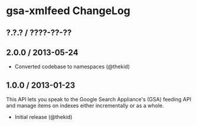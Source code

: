 gsa-xmlfeed ChangeLog
========================================================================

## ?.?.? / ????-??-??

## 2.0.0 / 2013-05-24

* Converted codebase to namespaces (@thekid)

## 1.0.0 / 2013-01-23
This API lets you speak to the Google Search Appliance's (GSA) feeding API
and manage items on indexes either incrementally or as a whole.

* Initial release (@thekid)